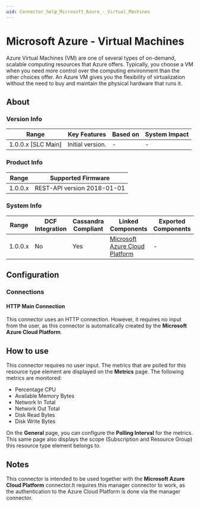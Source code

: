 ```yaml
---
uid: Connector_help_Microsoft_Azure_-_Virtual_Machines
---
```


# Microsoft Azure - Virtual Machines

Azure Virtual Machines (VM) are one of several types of on-demand, scalable computing resources that Azure offers. Typically, you choose a VM when you need more control over the computing environment than the other choices offer. An Azure VM gives you the flexibility of virtualization without the need to buy and maintain the physical hardware that runs it.

## About

### Version Info

| **Range**            | **Key Features** | **Based on** | **System Impact** |
|----------------------|------------------|--------------|-------------------|
| 1.0.0.x \[SLC Main\] | Initial version. | \-           | \-                |

### Product Info

| **Range** | **Supported Firmware**      |
|-----------|-----------------------------|
| 1.0.0.x   | REST-API version 2018-01-01 |

### System Info

| **Range** | **DCF Integration** | **Cassandra Compliant** | **Linked Components**                                                   | **Exported Components** |
|-----------|---------------------|-------------------------|-------------------------------------------------------------------------|-------------------------|
| 1.0.0.x   | No                  | Yes                     | [Microsoft Azure Cloud Platform](xref:Connector_help_Microsoft_Azure) | \-                      |

## Configuration

### Connections

#### HTTP Main Connection

This connector uses an HTTP connection. However, it requires no input from the user, as this connector is automatically created by the **Microsoft Azure Cloud Platform**.

## How to use

This connector requires no user input. The metrics that are polled for this resource type element are displayed on the **Metrics** page. The following metrics are monitored:

- Percentage CPU
- Available Memory Bytes
- Network In Total
- Network Out Total
- Disk Read Bytes
- Disk Write Bytes

On the **General** page, you can configure the **Polling Interval** for the metrics. This same page also displays the scope (Subscription and Resource Group) this resource type element belongs to.

## Notes

This connector is intended to be used together with the **Microsoft Azure Cloud Platform** connector.It requires this manager connector to work, as the authentication to the Azure Cloud Platform is done via the manager connector.
